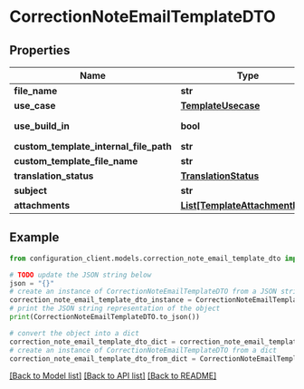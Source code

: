# CorrectionNoteEmailTemplateDTO


## Properties

Name | Type | Description | Notes
------------ | ------------- | ------------- | -------------
**file_name** | **str** |  | [optional] 
**use_case** | [**TemplateUsecase**](TemplateUsecase.md) |  | [optional] 
**use_build_in** | **bool** |  | [optional] [readonly] 
**custom_template_internal_file_path** | **str** |  | [optional] 
**custom_template_file_name** | **str** |  | [optional] 
**translation_status** | [**TranslationStatus**](TranslationStatus.md) |  | [optional] 
**subject** | **str** |  | [optional] 
**attachments** | [**List[TemplateAttachmentDTO]**](TemplateAttachmentDTO.md) |  | [optional] 

## Example

```python
from configuration_client.models.correction_note_email_template_dto import CorrectionNoteEmailTemplateDTO

# TODO update the JSON string below
json = "{}"
# create an instance of CorrectionNoteEmailTemplateDTO from a JSON string
correction_note_email_template_dto_instance = CorrectionNoteEmailTemplateDTO.from_json(json)
# print the JSON string representation of the object
print(CorrectionNoteEmailTemplateDTO.to_json())

# convert the object into a dict
correction_note_email_template_dto_dict = correction_note_email_template_dto_instance.to_dict()
# create an instance of CorrectionNoteEmailTemplateDTO from a dict
correction_note_email_template_dto_from_dict = CorrectionNoteEmailTemplateDTO.from_dict(correction_note_email_template_dto_dict)
```
[[Back to Model list]](../README.md#documentation-for-models) [[Back to API list]](../README.md#documentation-for-api-endpoints) [[Back to README]](../README.md)


